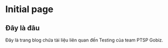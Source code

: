 # Initial page

## Đây là đâu

Đây là trang blog chứa tài liệu liên quan đến Testing của team PTSP Gobiz.